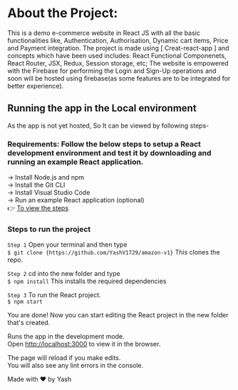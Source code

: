 # About the Project: 

This is a demo e-commerce website in React JS with all the basic functionalities like, Authentication, Authorisation, Dynamic cart items, Price and Payment integration.
The  project is made using [ Creat-react-app ] and concepts which have been used includes: React Functional Componenets, React Router, JSX, Redux, Session storage, etc;
The website is empowered with the Firebase for performing the Login and Sign-Up operations and soon will be hosted using firebase(as some features are to be integrated for better experience).

## Running the app in the Local environment

As the app is not yet hosted, So It can be viewed by following steps-

### Requirements: Follow the below steps to setup a React development environment and test it by downloading and running an example React application.
-> Install Node.js and npm <br>
-> Install the Git CLI <br>
-> Install Visual Studio Code <br>
-> Run an example React application (optional) <br>
👉 [To view the steps](https://jasonwatmore.com/post/2020/06/02/react-setup-development-environment)


### Steps to run the project 

`Step 1`  Open your terminal and then type <br>
`$ git clone {https://github.com/YashV1729/amazon-v1}`
 This clones the repo.

`Step 2`  cd into the new folder and type <br>
`$ npm install`
This installs the required dependencies

`Step 3` To run the React project. <br>
`$ npm start`

You are done! Now you can start editing the React project in the new folder that's created.

Runs the app in the development mode.<br />
Open [http://localhost:3000](http://localhost:3000) to view it in the browser.

The page will reload if you make edits.<br />
You will also see any lint errors in the console.


Made with ❤️ by Yash
